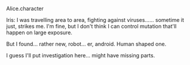 Alice.character

Iris: I was travelling area to area, fighting against viruses…… sometime it just, strikes me.
I'm fine, but I don't think I can control mutation that'll happen on large exposure.

But I found… rather new, robot… er, android.
Human shaped one.

I guess I'll put investigation here… might have missing parts.
